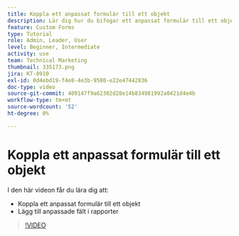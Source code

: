 ```yaml
---
title: Koppla ett anpassat formulär till ett objekt
description: Lär dig hur du bifogar ett anpassat formulär till ett objekt och gör anpassade fält synliga i rapporter.
feature: Custom Forms
type: Tutorial
role: Admin, Leader, User
level: Beginner, Intermediate
activity: use
team: Technical Marketing
thumbnail: 335173.png
jira: KT-8910
exl-id: 0d4ebd19-f4e8-4e3b-9580-e22e47442836
doc-type: video
source-git-commit: 409147f9a62302d28e14b834981992a0421d4e4b
workflow-type: tm+mt
source-wordcount: '52'
ht-degree: 0%

---
```


# Koppla ett anpassat formulär till ett objekt

I den här videon får du lära dig att:

* Koppla ett anpassat formulär till ett objekt
* Lägg till anpassade fält i rapporter

>[!VIDEO](https://video.tv.adobe.com/v/335173/?quality=12&learn=on)
